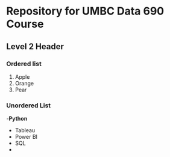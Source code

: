# Repository for UMBC Data 690 Course

## Level 2 Header

### Ordered list

1. Apple
2. Orange
3. Pear
 
### Unordered List

 -**Python**
 - Tableau
 - Power BI
 - SQL
 -
 




